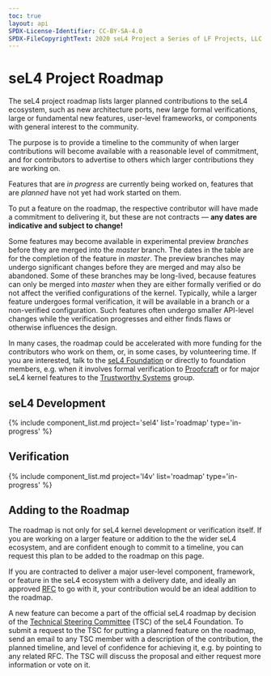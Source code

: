 ```yaml
---
toc: true
layout: api
SPDX-License-Identifier: CC-BY-SA-4.0
SPDX-FileCopyrightText: 2020 seL4 Project a Series of LF Projects, LLC.
---
```


# seL4 Project Roadmap

The seL4 project roadmap lists larger planned contributions to the seL4
ecosystem, such as new architecture ports, new large formal verifications,
large or fundamental new features, user-level frameworks, or components with
general interest to the community.

The purpose is to provide a timeline to the community of when larger
contributions will become available with a reasonable level of commitment,
and for contributors to advertise to others which larger contributions they
are working on.

Features that are *in progress* are currently being worked on, features that
are *planned* have not yet had work started on them.

To put a feature on the roadmap, the respective contributor will have made a
commitment to delivering it, but these are not contracts &mdash; **any dates
are indicative and subject to change!**

Some features may become available in experimental preview *branches* before
they are merged into the *master* branch. The dates in the table are for the
completion of the feature in *master*. The preview branches may undergo
significant changes before they are merged and may also be abandoned. Some of
these branches may be long-lived, because features can only be merged into
*master* when they are either formally verified or do not affect the verified
configurations of the kernel. Typically, while a larger feature undergoes
formal verification, it will be available in a branch or a non-verified
configuration. Such features often undergo smaller API-level changes while
the verification progresses and either finds flaws or otherwise influences
the design.

In many cases, the roadmap could be accelerated with more funding for the
contributors who work on them, or, in some cases, by volunteering time. If
you are interested, talk to the [seL4 Foundation][] or directly to foundation
members, e.g. when it involves formal verification to [Proofcraft][] or for
major seL4 kernel features to the [Trustworthy Systems][] group.

[seL4 Foundation]: https://sel4.systems/Foundation/About "seL4 Foundation"
[Trustworthy Systems]: https://trustworthy.systems "Trustworthy Systems"
[Proofcraft]: https://proofcraft.systems "Proofcraft"

## seL4 Development

<!-- Draws content from the "roadmap" section in /_data/projects/<project>.yml -->
{% include component_list.md project='sel4' list='roadmap' type='in-progress' %}

## Verification

<!-- Draws content from the "roadmap: section in /_data/projects/<project>.yml -->
{% include component_list.md project='l4v' list='roadmap' type='in-progress' %}

## Adding to the Roadmap

The roadmap is not only for seL4 kernel development or verification itself.
If you are working on a larger feature or addition to the the wider seL4
ecosystem, and are confident enough to commit to a timeline, you can request
this plan to be added to the roadmap on this page.

If you are contracted to deliver a major user-level component, framework, or
feature in the seL4 ecosystem with a delivery date, and ideally an approved
[RFC](../processes/rfc-process) to go with it, your contribution would be
an ideal addition to the roadmap.

A new feature can become a part of the official seL4 roadmap by decision of
the [Technical Steering Committee][TSC] (TSC) of the seL4 Foundation. To
submit a request to the TSC for putting a planned feature on the roadmap,
send an email to any TSC member with a description of the contribution, the
planned timeline, and level of confidence for achieving it, e.g. by pointing
to any related RFC. The TSC will discuss the proposal and either request more
information or vote on it.

[TSC]: https://sel4.systems/Foundation/TSC/
